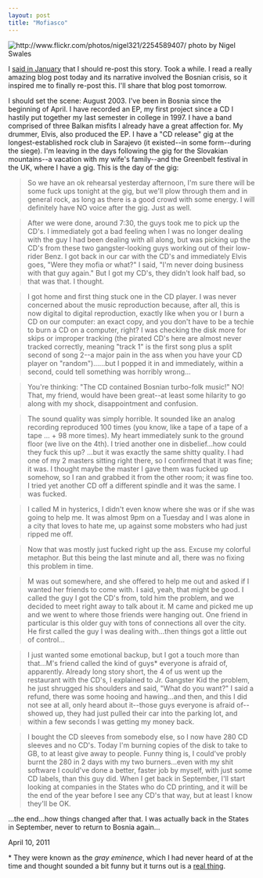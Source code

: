 ```yaml
---
layout: post
title: "Mofiasco"
---
```


<img src="http://farm3.static.flickr.com/2355/2254589407_4160be1ea0.jpg" title="http://www.flickr.com/photos/nigel321/2254589407/ photo by Nigel Swales">

I [said in January](http://2010.danielsjourney.com/2011/01/24/reamericana.html) that I should re-post this story. Took a while. I read a really amazing blog post today and its narrative involved the Bosnian crisis, so it inspired me to finally re-post this. I'll share that blog post tomorrow.

I should set the scene: August 2003. I've been in Bosnia since the beginning of April. I have recorded an EP, my first project since a CD I hastily put together my last semester in college in 1997. I have a band comprised of three Balkan misfits I already have a great affection for. My drummer, Elvis, also produced the EP. I have a "CD release" gig at the longest-established rock club in Sarajevo (it existed--in some form--during the siege). I'm leaving in the days following the gig for the Slovakian mountains--a vacation with my wife's family--and the Greenbelt festival in the UK, where I have a gig. This is the day of the gig:

> So we have an ok rehearsal yesterday afternoon, I'm sure there will be some fuck ups tonight at the gig, but we'll plow through them and in general rock, as long as there is a good crowd with some energy. I will definitely have NO voice after the gig. Just as well.

> After we were done, around 7:30, the guys took me to pick up the CD's. I immediately got a bad feeling when I was no longer dealing with the guy I had been dealing with all along, but was picking up the CD's from these two gangster-looking guys working out of their low-rider Benz. I got back in our car with the CD's and immediately Elvis goes, "Were they mofia or what?" I said, "I'm never doing business with that guy again." But I got my CD's, they didn't look half bad, so that was that. I thought.

> I got home and first thing stuck one in the CD player. I was never concerned about the music reproduction because, after all, this is now digital to digital reproduction, exactly like when you or I burn a CD on our computer: an exact copy, and you don't have to be a techie to burn a CD on a computer, right? I was checking the disk more for skips or improper tracking (the pirated CD's here are almost never tracked correctly, meaning "track 1" is the first song plus a split second of song 2--a major pain in the ass when you have your CD player on "random")......but I popped it in and immediately, within a second, could tell something was horribly wrong...

> You're thinking: "The CD contained Bosnian turbo-folk music!" NO! That, my friend, would have been great--at least some hilarity to go along with my shock, disappointment and confusion.

> The sound quality was simply horrible. It sounded like an analog recording reproduced 100 times (you know, like a tape of a tape of a tape ... + 98 more times). My heart immediately sunk to the ground floor (we live on the 4th). I tried another one in disbelief...how could they fuck this up? ...but it was exactly the same shitty quality. I had one of my 2 masters sitting right there, so I confirmed that it was fine; it was. I thought maybe the master I gave them was fucked up somehow, so I ran and grabbed it from the other room; it was fine too. I tried yet another CD off a different spindle and it was the same. I was fucked.

> I called M in hysterics, I didn't even know where she was or if she was going to help me. It was almost 9pm on a Tuesday and I was alone in a city that loves to hate me, up against some mobsters who had just ripped me off.

> Now that was mostly just fucked right up the ass. Excuse my colorful metaphor. But this being the last minute and all, there was no fixing this problem in time.

> M was out somewhere, and she offered to help me out and asked if I wanted her friends to come with. I said, yeah, that might be good. I called the guy I got the CD's from, told him the problem, and we decided to meet right away to talk about it. M came and picked me up and we went to where those friends were hanging out. One friend in particular is this older guy with tons of connections all over the city. He first called the guy I was dealing with...then things got a little out of control...

> I just wanted some emotional backup, but I got a touch more than that...M's friend called the kind of guys* everyone is afraid of, apparently. Already long story short, the 4 of us went up the restaurant with the CD's, I explained to Jr. Gangster Kid the problem, he just shrugged his shoulders and said, "What do you want?" I said a refund, there was some hooing and hawing...and then, and this I did not see at all, only heard about it--those guys everyone is afraid of--showed up, they had just pulled their car into the parking lot, and within a few seconds I was getting my money back.

> I bought the CD sleeves from somebody else, so I now have 280 CD sleeves and no CD's. Today I'm burning copies of the disk to take to GB, to at least give away to people. Funny thing is, I could've probly burnt the 280 in 2 days with my two burners...even with my shit software I could've done a better, faster job by myself, with just some CD labels, than this guy did. When I get back in September, I'll start looking at companies in the States who do CD printing, and it will be the end of the year before I see any CD's that way, but at least I know they'll be OK.

...the end...how things changed after that. I was actually back in the States in September, never to return to Bosnia again...

<p class="date">April 10, 2011</p>

<p class="postscript">* They were known as the <em>gray eminence</em>, which I had never heard of at the time and thought sounded a bit funny but it turns out is a <a href="http://en.wikipedia.org/wiki/%C3%89minence_grise">real thing</a>.</p>